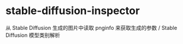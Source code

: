 # stable-diffusion-inspector

从 Stable Diffusion 生成的图片中读取 pnginfo 来获取生成的参数 / Stable Diffusion 模型类别解析
